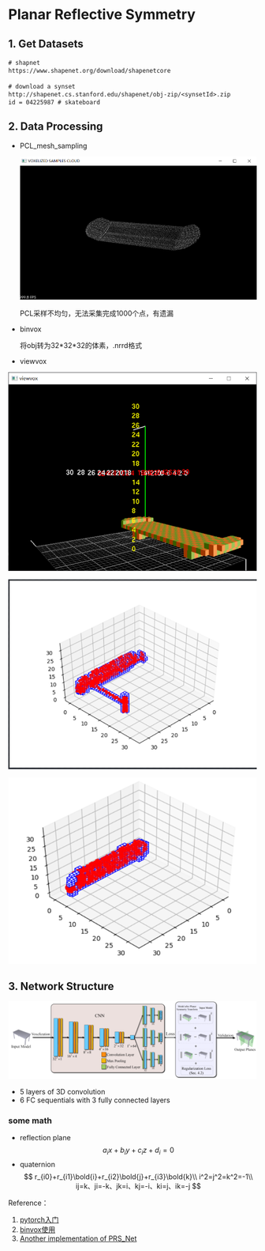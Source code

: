 # Planar Reflective Symmetry

##  1. Get Datasets

```
# shapnet
https://www.shapenet.org/download/shapenetcore

# download a synset
http://shapenet.cs.stanford.edu/shapenet/obj-zip/<synsetId>.zip
id = 04225987 # skateboard
```

## 2. Data Processing

- PCL_mesh_sampling

  ![image-20200622011809213](note.assets/image-20200622011809213.png)

  PCL采样不均匀，无法采集完成1000个点，有遗漏

- binvox
  
  将obj转为32\*32\*32的体素，.nrrd格式

- viewvox

![image-20200622012109461](note.assets/image-20200622012109461.png)

![image-20200622154935716](note.assets/image-20200622154935716.png)

![image-20200622154955407](note.assets/image-20200622154955407.png)

## 3. Network Structure

![image-20200623165611424](note.assets/image-20200623165611424.png)

- 5 layers of 3D convolution
- 6 FC sequentials with 3 fully connected layers

### some math
- reflection plane
$$
a_ix+b_iy+c_iz+d_i=0
$$
- quaternion
$$
r_{i0}+r_{i1}\bold{i}+r_{i2}\bold{j}+r_{i3}\bold{k}\\
i^2=j^2=k^2=-1\\
ij=k、ji=-k、jk=i、kj=-i、ki=j、ik=-j
$$

Reference：

1. [pytorch入门](https://pytorch.org/tutorials/beginner/blitz/tensor_tutorial.html#sphx-glr-beginner-blitz-tensor-tutorial-py)
2. [binvox使用](https://web.archive.org/web/20131213132022/https://minecraft.gamepedia.com/Binvox)
3. [Another implementation of PRS_Net](https://github.com/Shanmwy/PRS-Net)

